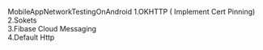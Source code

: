 MobileAppNetworkTestingOnAndroid
1.OKHTTP ( Implement Cert Pinning) <br>
2.Sokets <br>
3.Fibase Cloud Messaging <br>
4.Default Http <br>
